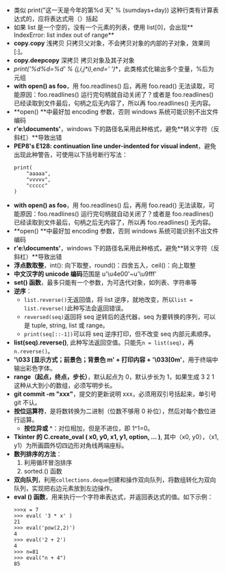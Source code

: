 - 类似 print("这一天是今年的第%d 天" % (sumdays+day)) 这种行类有计算表达式的，应将表达式用（）括起
- 如果 list 是一个空的，没有一个元素的列表，使用 list[0]，会出现** IndexError: list index out of range**
- **copy.copy** 浅拷贝 只拷贝父对象，不会拷贝对象的内部的子对象，效果同 [:]。
- **copy.deepcopy** 深拷贝 拷贝对象及其子对象
- **print('%d*%d=%d' % (j,i,j*i),end=' ')**，此类格式化输出多个变量，%后为元组
- **with open() as foo**，用 foo.readlines() 后，再用 foo.read() 无法读取，可能原因：foo.readlines() 运行完句柄就自动关闭了？或者是 foo.readlines() 已经读取到文件最后，句柄之后无内容了，所以再 foo.readlines() 无内容。
- **open() **中最好加 encoding 参数，否则 windows 系统可能识别不出文件编码
- **r'e:\documents\'**，windows 下的路径名采用此种格式，避免**转义字符（反斜杠）**导致出错
- **PEP8's E128: continuation line under-indented for visual indent**，避免出现此种警告，可使用以下括号断行写法：
    ```
    print(
        "aaaaa",
        "vvvvv",
        "ccccc"
    )
- **with open() as foo**，用 foo.readlines() 后，再用 foo.read() 无法读取，可能原因：foo.readlines() 运行完句柄就自动关闭了？或者是 foo.readlines() 已经读取到文件最后，句柄之后无内容了，所以再 foo.readlines() 无内容。
- **open() **中最好加 encoding 参数，否则 windows 系统可能识别不出文件编码
- **r'e:\documents\'**，windows 下的路径名采用此种格式，避免**转义字符（反斜杠）**导致出错
- **浮点数取整**，int(): 向下取整，round()：四舍五入，ceil()：向上取整
- **中文汉字的 unicode 编码**范围是 u'\u4e00'~u'\u9fff'
- **set() 函数**，最多只能有一个参数，为可迭代对象，如列表、字符串等
- **逆序**：
    - `list.reverse()`无返回值，将 list 逆序，就地改变，所以`list = list.reverse()`此种写法会返回错误。
    - `reversed(seq)`返回将 seq 逆转后的迭代器，seq 为要转换的序列，可以是 tuple, string, list 或 range。
    - `print(seq[::-1])`可以将 seq 逆序打印，但不改变 seq 内部元素顺序。
- **list(seq).reverse()**, 此种写法返回空值。只能先`n = list(seq)`，再`n.reverse()`。
- **'\033 [显示方式；前景色；背景色 m' + 打印内容 + '\033[0m'**，用于终端中输出彩色字体。
- **range（起点，终点，步长）**，默认起点为 0，默认步长为 1，如果生成 3 2 1 这种从大到小的数组，必须写明步长。
- **git commit -m "xxx"**，提交的更新说明 xxx，必须用双引号括起来，单引号 git 不认。
- **按位运算符**，是将数转换为二进制（位数不够用 0 补位），然后对每个数位进行运算。
    - **按位异或 ^**：对位相加，但是不进位，即 1^1=0。
- **Tkinter 的 C.create_oval ( x0, y0, x1, y1, option, ... )**, 其中（x0, y0），（x1, y1）为所画圆外切四边形对角线两端座标。
- **数列排序的方法**：
    1. 利用循环冒泡排序
    2. sorted.() 函数
- **双向队列**，利用`collections.deque`创建和操作双向队列，将数组转化为双向队列，实现把右边元素放到左边操作。
- **eval () 函数**，用来执行一个字符串表达式，并返回表达式的值。如下示例：
    ```
    >>>x = 7
    >>> eval( '3 * x' )
    21
    >>> eval('pow(2,2)')
    4
    >>> eval('2 + 2')
    4
    >>> n=81
    >>> eval("n + 4")
    85
    ```
